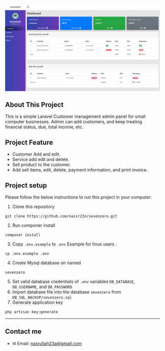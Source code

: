 ![Github Banner](public/img/demo.png)
## About This Project

This is a simple Laravel Customer management admin panel for small computer businesses. Admin can add customers, and keep treating financial status, due, total income, etc. 

## Project Feature

- Customer Add and edit.
- Service add edit and delete.
- Sell product to the customer.
- Add sell items, edit, delete, payment information, and print invoice.

## Project setup

Please follow the below instructions to run this project in your computer:
1. Clone this repository
````
git clone https://github.com/nasir23n/sevenzero.git
````
2. Run componer install
````
composer install
````
3. Copy `.env.example` to `.env` Example for linux users :
```
cp .env.example .env
```
4. Create Mysql database on named 
```
sevenzero
```
5. Set valid database credentials of `.env` variables `DB_DATABASE`, `DB_USERNAME`, and `DB_PASSWORD`
6. Import database file into the database `sevenzero` from `DB_SQL_BACKUP/sevenzero.sql`
7. Generate application key
```
php artisan key:generate
```
---

## Contact me
- ✉ Email: [nasrullah23a@gmail.com](mailto:nasrullah23a@gmail.com) <br />
